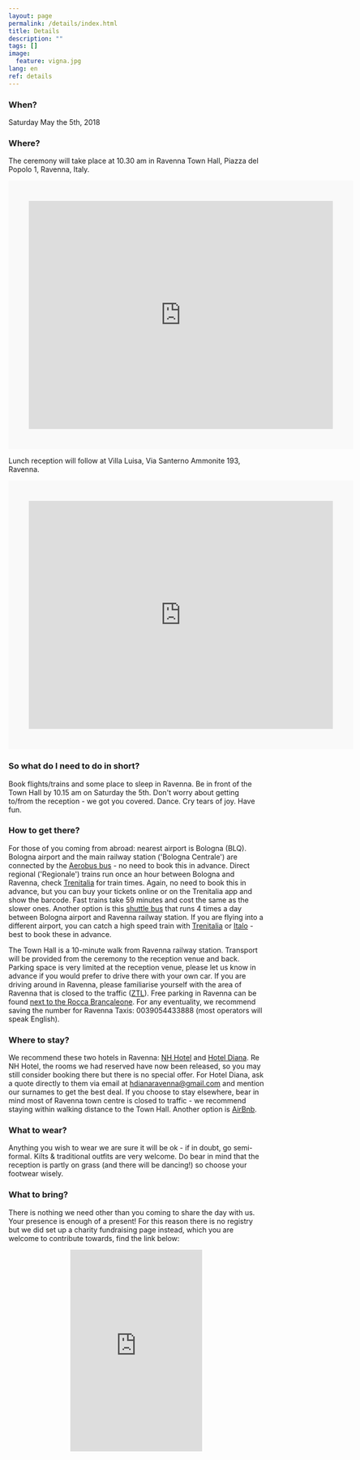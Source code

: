 ```yaml
---
layout: page
permalink: /details/index.html
title: Details
description: ""
tags: []
image:
  feature: vigna.jpg
lang: en
ref: details
---
```



### When?   

Saturday May the 5th, 2018

### Where?   

The ceremony will take place at 10.30 am in Ravenna Town Hall, Piazza del Popolo 1, Ravenna, Italy.
<div class="google-maps">
    <iframe src="https://www.google.com/maps/embed?pb=!1m14!1m8!1m3!1d552718.9721252556!2d11.811229583592342!3d44.43532089113919!3m2!1i1024!2i768!4f13.1!3m3!1m2!1s0x0%3A0xbe4eda259187bc7b!2sComune+di+Ravenna!5e0!3m2!1sen!2suk!4v1487937797713" width="600" height="450" frameborder="0" style="border:40px solid #f9f9f9" allowfullscreen></iframe>
</div>  
   
Lunch reception will follow at Villa Luisa, Via Santerno Ammonite 193, Ravenna.    
<div class="google-maps">
    <iframe src="https://www.google.com/maps/embed?pb=!1m18!1m12!1m3!1d11393.051153778155!2d12.06609052031141!3d44.4482824200331!2m3!1f0!2f0!3f0!3m2!1i1024!2i768!4f13.1!3m3!1m2!1s0x477e0726cc087ee7%3A0xcd71323400c1ad51!2sVia+Santerno+Ammonite%2C+193%2C+48124+Ravenna+RA!5e0!3m2!1sen!2sit!4v1495557784304" width="600" height="450" frameborder="0" style="border:40px solid #f9f9f9" allowfullscreen></iframe>
</div>


### So what do I need to do in short?   
Book flights/trains and some place to sleep in Ravenna. Be in front of the Town Hall by 10.15 am on Saturday the 5th. Don't worry about getting to/from the reception - we got you covered. Dance. Cry tears of joy. Have fun. 

### How to get there?  
For those of you coming from abroad: nearest airport is Bologna (BLQ). Bologna airport and the main railway station ('Bologna Centrale') are connected by the [Aerobus bus](https://aerobus.bo.it/en) - no need to book this in advance. Direct regional ('Regionale') trains run once an hour between Bologna and Ravenna, check [Trenitalia](http://www.trenitalia.com/tcom-en) for train times. Again, no need to book this in advance, but you can buy your tickets online or on the Trenitalia app and show the barcode. Fast trains take 59 minutes and cost the same as the slower ones. Another option is this [shuttle bus](http://www.shuttlecrab.it/index_en.php) that runs 4 times a day between Bologna airport and Ravenna railway station. If you are flying into a different airport, you can catch a high speed train with [Trenitalia](http://www.trenitalia.com/tcom-en) or [Italo](https://www.italotreno.it/en) - best to book these in advance. 

The Town Hall is a 10-minute walk from Ravenna railway station. Transport will be provided from the ceremony to the reception venue and back. Parking space is very limited at the reception venue, please let us know in advance if you would prefer to drive there with your own car. If you are driving around in Ravenna, please familiarise yourself with the area of Ravenna that is closed to the traffic ([ZTL](http://www.turismo.ra.it/eng/Travel/Getting-around/Limited-traffic-zones-(ZTL))). Free parking in Ravenna can be found [next to the Rocca Brancaleone](https://goo.gl/maps/ap1VQKKn2M32). For any eventuality, we recommend saving the number for Ravenna Taxis: 0039054433888 (most operators will speak English).

### Where to stay?   
We recommend these two hotels in Ravenna: [NH Hotel](https://www.nh-hotels.com/hotel/nh-ravenna) and [Hotel Diana](http://www.hoteldiana.ra.it/). Re NH Hotel, the rooms we had reserved have now been released, so you may still consider booking there but there is no special offer. For Hotel Diana, ask a quote directly to them via email at hdianaravenna@gmail.com and mention our surnames to get the best deal. If you choose to stay elsewhere, bear in mind most of Ravenna town centre is closed to traffic - we recommend staying within walking distance to the Town Hall. Another option is [AirBnb](https://www.airbnb.com/).    

### What to wear?   
Anything you wish to wear we are sure it will be ok - if in doubt, go semi-formal. Kilts & traditional outfits are very welcome. Do bear in mind that the reception is partly on grass (and there will be dancing!) so choose your footwear wisely.    

### What to bring?
There is nothing we need other than you coming to share the day with us. Your presence is enough of a present! For this reason there is no registry but we did set up a charity fundraising page instead, which you are welcome to contribute towards, find the link below:   
<div align="center">
<iframe src="https://www.youcaring.com/fundraiser-widget.aspx?frid=766405" width="260" height="398" frameborder="0"></iframe>
</div>






